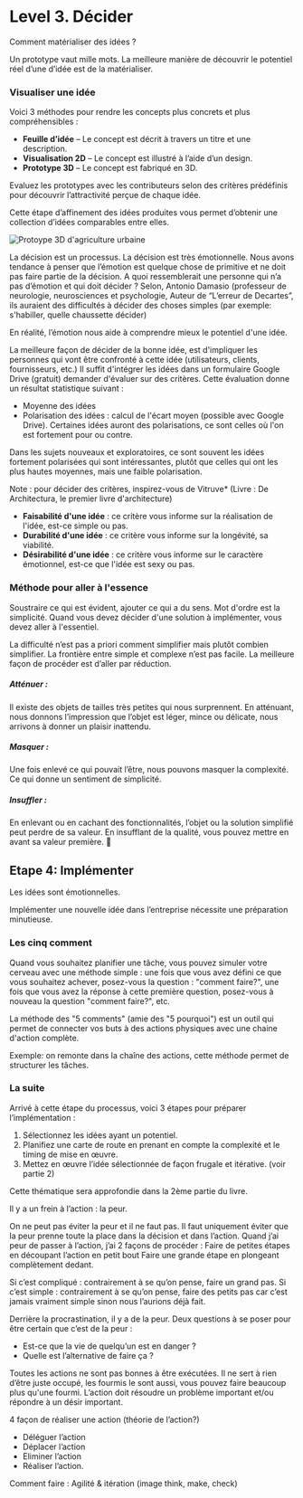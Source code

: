 # Level 3. Décider 

Comment matérialiser des idées ?Un prototype vaut mille mots. La meilleure manière de découvrir le potentiel réel d’une d’idée est de la matérialiser. ### Visualiser une idée 

Voici 3 méthodes pour rendre les concepts plus concrets et plus compréhensibles : - **Feuille d’idée** – Le concept est décrit à travers un titre et une description. - **Visualisation 2D** – Le concept est illustré à l’aide d’un design. - **Prototype 3D** – Le concept est fabriqué en 3D. Evaluez les prototypes avec les contributeurs selon des critères prédéfinis pour découvrir l’attractivité perçue de chaque idée.Cette étape d’affinement des idées produites vous permet d’obtenir une collection d’idées comparables entre elles. 

![Protoype 3D d'agriculture urbaine](../contents/img/urban-gardening.jpg)
La décision est un processus. La décision est très émotionnelle.  Nous avons tendance à penser que l’émotion est quelque chose de primitive et ne doit pas faire partie de la décision. 
A quoi ressemblerait une personne qui n’a pas d’émotion et qui doit décider ? Selon, Antonio Damasio (professeur de neurologie, neurosciences et psychologie, Auteur de “L’erreur de Decartes”, ils auraient des difficultés à décider des choses simples (par exemple: s'habiller, quelle chaussette décider)

En réalité, l’émotion nous aide à comprendre mieux le potentiel d'une idée. 

La meilleure façon de décider de la bonne idée, est d'impliquer les personnes qui vont être confronté à cette idée (utilisateurs, clients, fournisseurs, etc.) Il suffit d'intégrer les idées dans un formulaire Google Drive (gratuit) demander d'évaluer sur des critères. Cette évaluation donne un résultat statistique suivant : 

- Moyenne des idées
- Polarisation des idées : calcul de l'écart moyen (possible avec Google Drive). Certaines idées auront des polarisations, ce sont celles où l'on est fortement pour ou contre.

Dans les sujets nouveaux et exploratoires, ce sont souvent les idées fortement polarisées qui sont intéressantes, plutôt que celles qui ont les plus hautes moyennes, mais une faible polarisation.

Note : pour décider des critères, inspirez-vous de Vitruve* (Livre : De Architectura, le premier livre d'architecture)

- **Faisabilité d'une idée** : ce critère vous informe sur la réalisation de l'idée, est-ce simple ou pas.
- **Durabilité d'une idée** : ce critère vous informe sur la longévité, sa viabilité. 
- **Désirabilité d'une idée** : ce critère vous informe sur le caractère émotionnel, est-ce que l'idée est sexy ou pas.


### Méthode pour aller à l'essence 

Soustraire ce qui est évident, ajouter ce qui a du sens. Mot d'ordre est la simplicité. Quand vous devez décider d'une solution à implémenter, vous devez aller à l'essentiel.  

La difficulté n’est pas a priori comment simplifier mais plutôt combien simplifier. La frontière entre simple et complexe n’est pas facile. La meilleure façon de procéder est d’aller par réduction.##### Atténuer : 
Il existe des objets de tailles très petites qui nous surprennent. En atténuant, nous donnons l’impression que l’objet est léger, mince ou délicate, nous arrivons à donner un plaisir inattendu.##### Masquer : 
Une fois enlevé ce qui pouvait l’être, nous pouvons masquer la complexité. Ce qui donne un sentiment de simplicité.##### Insuffler : 
En enlevant ou en cachant des fonctionnalités, l’objet ou la solution simplifié peut perdre de sa valeur. En insufflant de la qualité, vous pouvez mettre en avant sa valeur première. 

## Etape 4: Implémenter 

Les idées sont émotionnelles. Implémenter une nouvelle idée dans l’entreprise nécessite une préparation minutieuse. 

### Les cinq comment 

Quand vous souhaitez planifier une tâche, vous pouvez simuler votre cerveau avec une méthode simple : une fois que vous avez défini ce que vous souhaitez achever, posez-vous la question : "comment faire?", une fois que vous avez la réponse à cette première question, posez-vous à nouveau la question "comment faire?", etc. 

La méthode des "5 comments" (amie des "5 pourquoi") est un outil qui permet de connecter vos buts à des actions physiques avec une chaine d'action complète. 

Exemple: on remonte dans la chaîne des actions, cette méthode permet de structurer les tâches.

### La suite 
Arrivé à cette étape du processus, voici 3 étapes pour préparer l’implémentation :
1) Sélectionnez les idées ayant un potentiel. 2) Planifiez une carte de route en prenant en compte la complexité et le timing de mise en œuvre. 3) Mettez en œuvre l’idée sélectionnée de façon frugale et itérative. (voir partie 2) 

Cette thématique sera approfondie dans la 2ème partie du livre.Il y a un frein à l’action : la peur.
 
On ne peut pas éviter la peur et il ne faut pas. Il faut uniquement éviter que la peur prenne toute la place dans la décision et dans l’action. Quand j’ai peur de passer à l’action, j’ai 2 façons de procéder : 
Faire de petites étapes en découpant l’action en petit bout
Faire une grande étape en plongeant complètement dedant. 

Si c’est compliqué : contrairement à se qu’on pense, faire un grand pas. 
Si c’est simple : contrairement à se qu’on pense, faire des petits pas car c’est jamais vraiment simple sinon nous l’aurions déjà fait.  

Derrière la procrastination, il y a de la peur. Deux questions à se poser pour être certain que c’est de la peur : 

- Est-ce que la vie de quelqu’un est en danger ? 
- Quelle est l’alternative de faire ça ? 

Toutes les actions ne sont pas bonnes à être exécutées. Il ne sert à rien d’être juste occupé, les fourmis le sont aussi, vous pouvez faire beaucoup plus qu'une fourmi. L’action doit résoudre un problème important et/ou répondre à un désir important.

4 façon de réaliser une action (théorie de l’action?)
 
- Déléguer l’action
- Déplacer l’action
- Eliminer l’action
- Réaliser l’action. 

Comment faire : Agilité & itération (image think, make, check)

